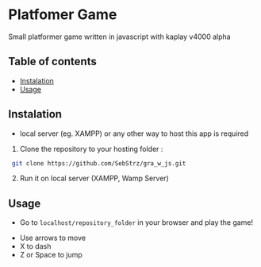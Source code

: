 # Platfomer Game
Small platformer game written in javascript with kaplay v4000 alpha

## Table of contents
- [Instalation](#Instalation)
- [Usage](#Usage)

## Instalation
* local server (eg. XAMPP) or any other way to host this app is required
1. Clone the repository to your hosting folder :
```bash
 git clone https://github.com/SebStrz/gra_w_js.git
```
2. Run it on local server (XAMPP, Wamp Server)

## Usage
* Go to `localhost/repository_folder` in your browser and play the game!
- Use arrows to move
- X to dash
- Z or Space to jump


